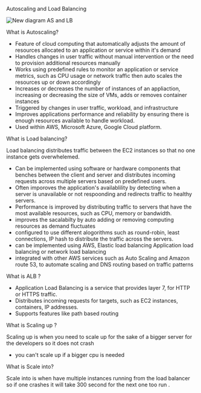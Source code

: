 Autoscaling and Load Balancing 

![New diagram AS and LB](https://user-images.githubusercontent.com/126012715/234576506-5f85a8d2-b628-4fd1-b246-711bd02c69f7.png)

What is Autoscaling?

- Feature of cloud computing that automatically adjusts the amount of resources allocated to an application or service within it's demand
- Handles changes in user traffic without manual intervention or the need to provision additional resources manually
- Works using predefined rules to monitor an application or service metrics, such as CPU usage or network traffic then auto scales the resources up or down
accordingly 
- Increases or decreases the number of instances of an appliaction, increasing or decreasing the size of VMs, adds or removes container instances
- Triggered by changes in user traffic, workload, and infrastructure 
- Improves applications performance and reliability by ensuring there is enough resources available to handle workload.
- Used within AWS, Microsoft Azure, Google Cloud platform. 

What is Load balancing?

Load balancing distributes traffic between the EC2 instances so that no one instance gets overwhelemed. 

- Can be implemented using software or hardware components that benches between the client and server and distributes incoming requests across multiple servers based on predefined users.
- Often imporoves the application's availablility by detecting when a server is unavailable or not respoonding and redirects traffic to healthy servers.
- Performance is improved by distributing traffic to servers that have the most available resources, such as CPU, memory or bandwidth.
- improves the sacalabilty by auto adding or removing computing resources as demand fluctuates
- configured to use different alogorithms such as round-robin, least connections, IP hash to distribute the traffic across the servers.
- can be implemented using AWS, Elastic load balancing Application load balancing or network load balancing
- integrated with other AWS services such as Auto Scaling and Amazon route 53, to automate scaling and DNS routing based on traffic patterns

What is ALB ?

- Application Load Balancing is a service that provides layer 7, for HTTP or HTTPS traffic.
- Distributes incoming requests for targets, such as EC2 instances, containers, IP addresses.
- Supports features like path based routing

What is Scaling up ?

Scaling up is when you need to scale up for the sake of a bigger server for the developers so it does not crash
- you can't scale up if a bigger cpu is needed

What is Scale into?

Scale into is when have multiple instances running from the load balancer so if one crashes it will take 300 second for the next one too run .
